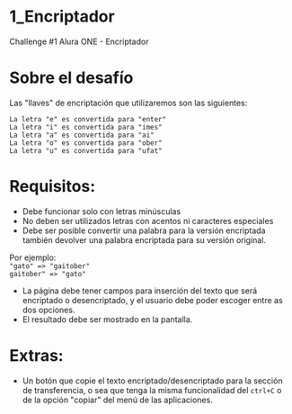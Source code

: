 # 1_Encriptador
 Challenge #1 Alura ONE - Encriptador

# Sobre el desafío

Las "llaves" de encriptación que utilizaremos son las siguientes:  

`La letra "e" es convertida para "enter"`  
`La letra "i" es convertida para "imes"`  
`La letra "a" es convertida para "ai"`  
`La letra "o" es convertida para "ober"`  
`La letra "u" es convertida para "ufat"`  

# **Requisitos:**
- Debe funcionar solo con letras minúsculas  
- No deben ser utilizados letras con acentos ni caracteres especiales  
- Debe ser posible convertir una palabra para la versión encriptada también devolver una palabra encriptada para su versión original.   

Por ejemplo:  
`"gato" => "gaitober"`  
`gaitober" => "gato"`  

- La página debe tener campos para inserción del texto que será encriptado o desencriptado, y el usuario debe poder escoger entre as dos opciones.  
- El resultado debe ser mostrado en la pantalla.  

# **Extras:**
- Un botón que copie el texto encriptado/desencriptado para la sección de transferencia, o sea que tenga la misma funcionalidad del `ctrl+C` o de la opción "copiar" del menú de las aplicaciones.
